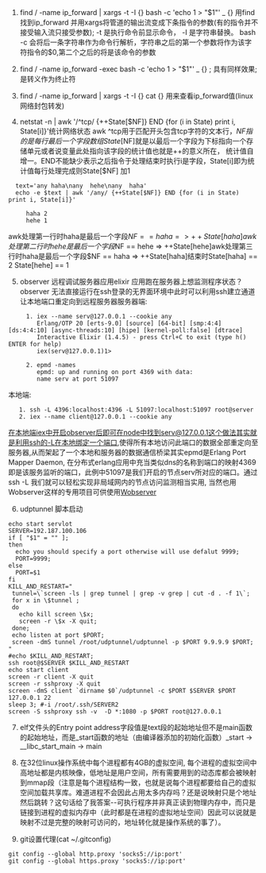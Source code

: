 1. find / -name ip_forward | xargs -t -I {} bash -c 'echo 1 > "$1"' _ {} 用find找到ip_forward 并用xargs将管道的输出流变成下条指令的参数(有的指令并不接受输入流只接受参数); -t 是执行命令前显示命令， -I 是字符串替换。 bash -c 会将后一条字符串作为命令行解析，字符串之后的第一个参数将作为该字符指令的$0,第二个之后的将是该命令的参数

2. find / -name ip_forward -exec bash -c 'echo 1 > "$1"' _ {} \; 具有同样效果\; 是转义作为终止符

3. find / -name ip_forward | xargs -t -I {} cat {} 用来查看ip_forward值(linux 网络封包转发)

4. netstat -n | awk '/^tcp/ {++State[$NF]} END {for (i in State) print i, State[i]}'统计网络状态 awk ^tcp用于匹配开头包含tcp字符的文本行，$NF 指的是每行最后一个字段数组State[$NF]就是以最后一个字段为下标指向一个存储单元或者说变量此处指向该字段的统计值也就是++的意义所在， 统计值自增一。END不能缺少表示之后指令于处理结束时执行i是字段，State[i]即为统计值每行处理完成则State[$NF] 加1
```
  text='any haha\nany  hehe\nany  haha'
  echo -e $text | awk '/any/ {++State[$NF]} END {for (i in State) print i, State[i]}'
```
```
     haha 2
     hehe 1
```
awk处理第一行时haha是最后一个字段$NF == haha => ++State[haha]awk处理第二行时hehe是最后一个字段$NF == hehe => ++State[hehe]awk处理第三行时haha是最后一个字段$NF == haha => ++State[haha]结束时State[haha] == 2 State[hehe] == 1

5. observer 远程调试服务器应用elixir 应用跑在服务器上想监测程序状态？observer 无法直接运行在ssh登录的无界面环境中此时可以利用ssh建立通道让本地端口重定向到远程服务器服务器端:
```
     1. iex --name serv@127.0.0.1 --cookie any
        Erlang/OTP 20 [erts-9.0] [source] [64-bit] [smp:4:4] [ds:4:4:10] [async-threads:10] [hipe] [kernel-poll:false] [dtrace]
        Interactive Elixir (1.4.5) - press Ctrl+C to exit (type h() ENTER for help)
        iex(serv@127.0.0.1)1>
     
     2. epmd -names
        epmd: up and running on port 4369 with data:
        name serv at port 51097
```
本地端:
```
   1. ssh -L 4396:localhost:4396 -L 51097:localhost:51097 root@server
   2. iex --name client@127.0.0.1 --cookie any
```
在本地端iex中开启observer后即可在node中找到serv@127.0.0.1这个做法其实就是利用ssh的-L在本地绑定一个端口,使得所有本地访问此端口的数据全部重定向至服务器,从而架起了一个本地和服务器的数据通信桥梁其实epmd是Erlang Port Mapper Daemon, 在分布式erlang应用中充当类似dns的名称到端口的映射4369即是该服务监听的端口，此例中51097是我们开启的节点serv所对应的端口。通过ssh -L 我们就可以轻松实现非局域网内的节点访问监测相当实用, 当然也用Wobserver这样的专用项目可供使用[Wobserver](https://github.com/shinyscorpion/wobserver)

6. udptunnel 脚本启动
```
echo start servlot
SERVER=192.187.100.106
if [ "$1" = "" ]; 
then 
  echo you should specify a port otherwise will use defalut 9999;
  PORT=9999;
else
  PORT=$1
fi  
KILL_AND_RESTART="
 tunnel=\`screen -ls | grep tunnel | grep -v grep | cut -d . -f 1\`;
 for x in \$tunnel ; 
 do  
   echo kill screen \$x;
   screen -r \$x -X quit;
 done;
 echo listen at port $PORT;
 screen -dmS tunnel /root/udptunnel/udptunnel -p $PORT 9.9.9.9 $PORT;
"
#echo $KILL_AND_RESTART;
ssh root@$SERVER $KILL_AND_RESTART
echo start client
screen -r client -X quit
screen -r sshproxy -X quit
screen -dmS client `dirname $0`/udptunnel -c $PORT $SERVER $PORT 127.0.0.1 22
sleep 3; #-i /root/.ssh/SERVER2
screen -S sshproxy ssh -v  -D *:1080 -p $PORT root@127.0.0.1
```  

7. elf文件头的Entry point address字段值是text段的起始地址但不是main函数的起始地址，而是\_start函数的地址（由编译器添加的初始化函数）\_start -> \_\_libc\_start\_main -> main

8. 在32位linux操作系统中每个进程都有4GB的虚拟空间, 每个进程的虚拟空间中高地址都是内核映像，低地址是用户空间，所有需要用到的动态库都会被映射到mmap段（注意是每个进程结构一致，也就是说每个进程都要给自己的虚拟空间加载共享库。难道进程不会因此占用太多内存吗？还是说映射只是个地址然后跳转？这句话给了我答案--可执行程序并非真正读到物理内存中，而只是链接到进程的虚拟内存中（此时都是在进程的虚拟地址空间）因此可以说就是映射不过是完整的映射可访问的，地址转化就是操作系统的事了）。
9. git设置代理(cat ~/.gitconfig)
```
git config --global http.proxy 'socks5://ip:port'
git config --global https.proxy 'socks5://ip:port'
```
